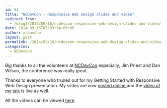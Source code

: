```yaml
---
id: 51
title: "NCDevCon - Responsive Web Design slides and video"
redirect_from:
  - /blog2/2014/09/16/ncdevcon-responsive-web-design-slides-and-video/
date: 2014-09-16T03:33:54+00:00
author: mrbusche
layout: post
permalink: /2014/09/16/ncdevcon-responsive-web-design-slides-and-video/
categories:
  - NCDevCon
---
```


Big thanks to all the volunteers at <a href="http://ncdevcon.com/" target="_blank">NCDevCon</a> especially, Jim Priest and Dan Wilson, the conference was really great.

Thanks to everyone who truned out for my Getting Started with Responsive Web Design presentation. My slides are now <a href="http://matthewbusche.com/p/responsive-NCDevCon/" target="_blank">posted online </a> and the <a href="http://textiles.online.ncsu.edu/online/Play/d40c35ec04c542f2b2a0bb01ddd9016d1d?catalog=f3393fc7-f068-4b21-84cd-23d1cebcd014" target="_blank">video of my talk</a> is live as well.

All the videos can be viewed [here](http://textiles.online.ncsu.edu/online/Catalog/catalogs/ncdevcon-2014).
